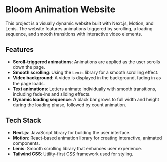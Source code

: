 # Bloom Animation Website

This project is a visually dynamic website built with Next.js, Motion, and Lenis. The website features animations triggered by scrolling, a loading sequence, and smooth transitions with interactive video elements.

## Features

-   **Scroll-triggered animations**: Animations are applied as the user scrolls down the page.
-   **Smooth scrolling**: Using the `Lenis` library for a smooth scrolling effect.
-   **Video background**: A video is displayed in the background, fading in as the page loads.
-   **Text animations**: Letters animate individually with smooth transitions, including fade-ins and sliding effects.
-   **Dynamic loading sequence**: A black bar grows to full width and height during the loading phase, followed by count animation.

## Tech Stack

-   **Next.js**: JavaScript library for building the user interface.
-   **Motion**: React-based animation library for creating interactive, animated components.
-   **Lenis**: Smooth scrolling library that enhances user experience.
-   **Tailwind CSS**: Utility-first CSS framework used for styling.
